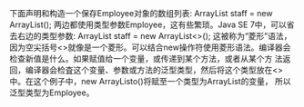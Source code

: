 下面声明和构造一个保存Employee对象的数组列表: 
ArrayList<Employee> staff = new ArrayList<Eniployee>();
两边都使用类型参数Employee，这有些繁琐。Java SE 7中，可以省去右边的类型参数: 
ArrayList<Employee> staff = new ArrayList<>();
这被称为“菱形”语法，因为空尖括号<>就像是一个菱形。可以结合new操作符使用菱形语法。编译器会检查新值是什么。如果赋值给一个变量，或传递到某个方法，或者从某个方 法返回，编译器会检査这个变量、参数或方法的泛型类型，然后将这个类型放在<>中。在这个例子中，new ArrayListo()将赋至一个类型为ArrayList<Employee>的变量， 所以泛型类型为Employee。